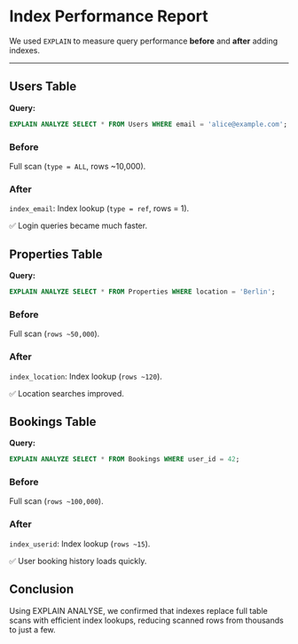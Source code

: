 # Index Performance Report

We used `EXPLAIN` to measure query performance **before** and **after** adding indexes.

---

## Users Table

**Query:**  
```sql
EXPLAIN ANALYZE SELECT * FROM Users WHERE email = 'alice@example.com';
```
### Before
Full scan (`type = ALL`, rows ~10,000).

### After
`index_email`: Index lookup (`type = ref`, rows = 1).

✅ Login queries became much faster.


## Properties Table

**Query:**
```sql
EXPLAIN ANALYZE SELECT * FROM Properties WHERE location = 'Berlin';
```

### Before
Full scan (`rows ~50,000`).

### After
`index_location`: Index lookup (`rows ~120`).

✅ Location searches improved.


## Bookings Table

**Query:**
```sql
EXPLAIN ANALYZE SELECT * FROM Bookings WHERE user_id = 42;
```

### Before
Full scan (`rows ~100,000`).

### After
`index_userid`: Index lookup (`rows ~15`).

✅ User booking history loads quickly.


## Conclusion

Using EXPLAIN ANALYSE, we confirmed that indexes replace full table scans with efficient index lookups, reducing scanned rows from thousands to just a few.
